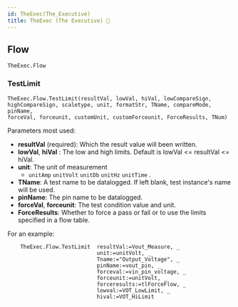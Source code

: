 ```yaml
---
id: TheExec(The_Executive)
title: TheExec (The Executive) 🚧
---
```


## Flow

```vbscript
TheExec.Flow
```

### TestLimit

```vbscript
TheExec.Flow.TestLimit(resultVal, lowVal, hiVal, lowCompareSign,
highCompareSign, scaletype, unit, formatStr, TName, compareMode, pinName,
forceVal, forceunit, customUnit, customForceunit, ForceResults, TNum)
```

Parameters most used:

- **resultVal** (required): Which the result value will been written.
- **lowVal**, **hiVal** : The low and high limits. Default is lowVal <= resultVal <= hiVal.
- **unit**: The unit of measurement
  - `unitAmp` `unitVolt` `unitDb` `unitHz` `unitTime` .
- **TName**: A test name to be datalogged. If left blank, test instance's name will be used.
- **pinName**: The pin name to be datalogged.
- **forceVal**, **forceunit**: The test condition value and unit.
- **ForceResults**: Whether to force a pass or fail or to use the limits specified in a flow table.

For an example:

```vbscript
    TheExec.Flow.TestLimit  resultVal:=Vout_Measure, _
                            unit:=unitVolt, _
                            Tname:="Output_Voltage", _
                            pinName:=vout_pin, _
                            forceval:=vin_pin_voltage, _
                            forceunit:=unitVolt, _
                            forceresults:=tlForceFlow, _
                            lowval:=VOT_LowLimit, _
                            hival:=VOT_HiLimit
```
